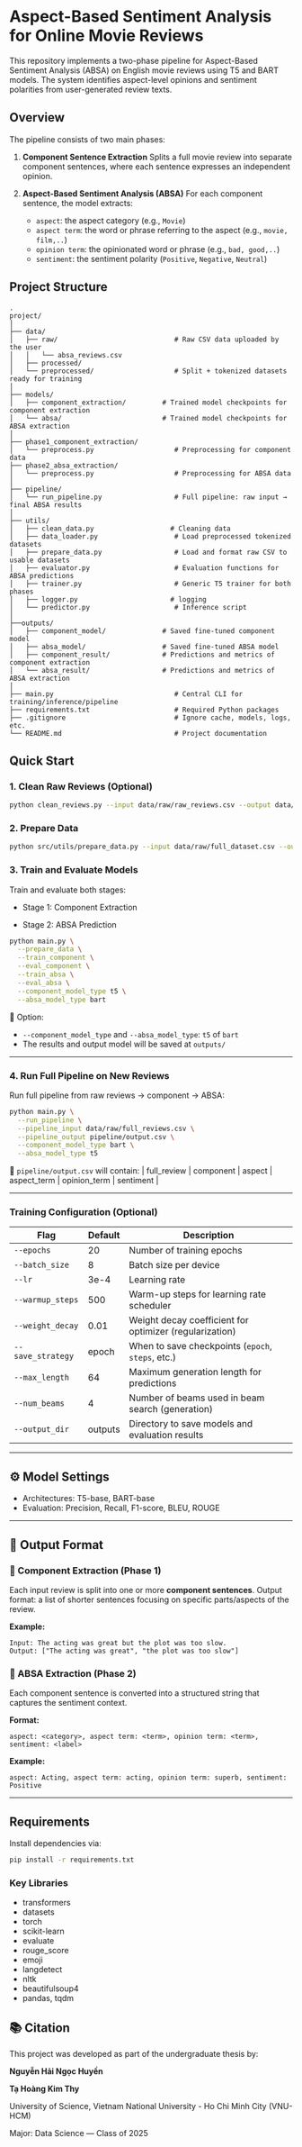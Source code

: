 # Aspect-Based Sentiment Analysis for Online Movie Reviews

This repository implements a two-phase pipeline for Aspect-Based Sentiment Analysis (ABSA) on English movie reviews using T5 and BART models. The system identifies aspect-level opinions and sentiment polarities from user-generated review texts.

## Overview

The pipeline consists of two main phases:

1. **Component Sentence Extraction**
   Splits a full movie review into separate component sentences, where each sentence expresses an independent opinion.

2. **Aspect-Based Sentiment Analysis (ABSA)**
   For each component sentence, the model extracts:

   * `aspect`: the aspect category (e.g., `Movie`)
   * `aspect term`: the word or phrase referring to the aspect (e.g., `movie, film,..`)
   * `opinion term`: the opinionated word or phrase (e.g., `bad, good,..`)
   * `sentiment`: the sentiment polarity (`Positive`, `Negative`, `Neutral`)

## Project Structure

```
.
project/
│
├── data/
│   ├── raw/                             # Raw CSV data uploaded by the user
│   │   └── absa_reviews.csv
│   ├── processed/                       
│   └── preprocessed/                    # Split + tokenized datasets ready for training
│
├── models/
│   ├── component_extraction/         # Trained model checkpoints for component extraction
│   └── absa/                         # Trained model checkpoints for ABSA extraction
│
├── phase1_component_extraction/
│   └── preprocess.py                    # Preprocessing for component data
├── phase2_absa_extraction/
│   └── preprocess.py                    # Preprocessing for ABSA data
│
├── pipeline/
│   └── run_pipeline.py                  # Full pipeline: raw input → final ABSA results
│
├── utils/
│   ├── clean_data.py                   # Cleaning data
│   ├── data_loader.py                   # Load preprocessed tokenized datasets
│   ├── prepare_data.py                  # Load and format raw CSV to usable datasets
│   ├── evaluator.py                     # Evaluation functions for ABSA predictions
│   ├── trainer.py                       # Generic T5 trainer for both phases
│   ├── logger.py                       # logging
│   └── predictor.py                     # Inference script
│
├──outputs/
│   ├── component_model/              # Saved fine-tuned component model
│   ├── absa_model/                   # Saved fine-tuned ABSA model
│   ├── component_result/             # Predictions and metrics of component extraction
│   └── absa_result/                  # Predictions and metrics of ABSA extraction
│
├── main.py                              # Central CLI for training/inference/pipeline
├── requirements.txt                     # Required Python packages
├── .gitignore                           # Ignore cache, models, logs, etc.
└── README.md                            # Project documentation
```

## Quick Start

### 1. Clean Raw Reviews (Optional)
```bash
python clean_reviews.py --input data/raw/raw_reviews.csv --output data/raw/full_dataset.csv
```
### 2. Prepare Data
```bash
python src/utils/prepare_data.py --input data/raw/full_dataset.csv --output data/processed/
```
### 3. Train and Evaluate Models
Train and evaluate both stages:

- Stage 1: Component Extraction

- Stage 2: ABSA Prediction

```bash
python main.py \
  --prepare_data \
  --train_component \
  --eval_component \
  --train_absa \
  --eval_absa \
  --component_model_type t5 \
  --absa_model_type bart
```
📌 Option:

- `--component_model_type` and `--absa_model_type`: `t5` of `bart`
- The results and output model will be saved at `outputs/`

---
### 4. Run Full Pipeline on New Reviews

Run full pipeline from raw reviews → component → ABSA:
```bash
python main.py \
  --run_pipeline \
  --pipeline_input data/raw/full_reviews.csv \
  --pipeline_output pipeline/output.csv \
  --component_model_type bart \
  --absa_model_type t5
```

📄 `pipeline/output.csv` will contain: | full\_review | component | aspect | aspect\_term | opinion\_term | sentiment |

---

### Training Configuration (Optional)

| Flag              | Default | Description                                             |
| ----------------- | ------- | ------------------------------------------------------- |
| `--epochs`        | 20      | Number of training epochs                               |
| `--batch_size`    | 8       | Batch size per device                                   |
| `--lr`            | 3e-4    | Learning rate                                           |
| `--warmup_steps`  | 500     | Warm-up steps for learning rate scheduler               |
| `--weight_decay`  | 0.01    | Weight decay coefficient for optimizer (regularization) |
| `--save_strategy` | epoch   | When to save checkpoints (`epoch`, `steps`, etc.)       |
| `--max_length`    | 64      | Maximum generation length for predictions               |
| `--num_beams`     | 4       | Number of beams used in beam search (generation)        |
| `--output_dir`    | outputs | Directory to save models and evaluation results         |

---

## ⚙️ Model Settings

* Architectures: T5-base, BART-base
* Evaluation: Precision, Recall, F1-score, BLEU, ROUGE

---

## 📝 Output Format

### 🔹 Component Extraction (Phase 1)

Each input review is split into one or more **component sentences**.
Output format: a list of shorter sentences focusing on specific parts/aspects of the review.

**Example:**

```
Input: The acting was great but the plot was too slow.
Output: ["The acting was great", "the plot was too slow"]
```

### 🔹 ABSA Extraction (Phase 2)

Each component sentence is converted into a structured string that captures the sentiment context.

**Format:**

```
aspect: <category>, aspect term: <term>, opinion term: <term>, sentiment: <label>
```

**Example:**

```
aspect: Acting, aspect term: acting, opinion term: superb, sentiment: Positive
```

---

## Requirements

Install dependencies via:
```bash
pip install -r requirements.txt
```
### Key Libraries

* transformers
* datasets
* torch
* scikit-learn
* evaluate
* rouge\_score
* emoji
* langdetect
* nltk
* beautifulsoup4
* pandas, tqdm


## 📚 Citation

This project was developed as part of the undergraduate thesis by:

**Nguyễn Hải Ngọc Huyền**

**Tạ Hoàng Kim Thy**

University of Science, Vietnam National University - Ho Chi Minh City (VNU-HCM)

Major: Data Science — Class of 2025


